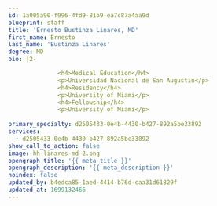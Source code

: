 ```yaml
---
id: 1a005a90-f996-4fd9-81b9-ea7c87a4aa9d
blueprint: staff
title: 'Ernesto Bustinza Linares, MD'
first_name: Ernesto
last_name: 'Bustinza Linares'
degree: MD
bio: |2-

              <h4>Medical Education</h4>
              <p>Universidad Nacional de San Augustin</p>
              <h4>Residency</h4>
              <p>University of Miami</p>
              <h4>Fellowship</h4>
              <p>University of Miami</p>
          
primary_specialty: d2505433-0e4b-4430-b427-892a5be33892
services:
  - d2505433-0e4b-4430-b427-892a5be33892
show_call_to_action: false
image: hh-linares-md-2.png
opengraph_title: '{{ meta_title }}'
opengraph_description: '{{ meta_description }}'
noindex: false
updated_by: b4edca85-1aed-4414-b76d-caa31d61829f
updated_at: 1699132466
---
```


